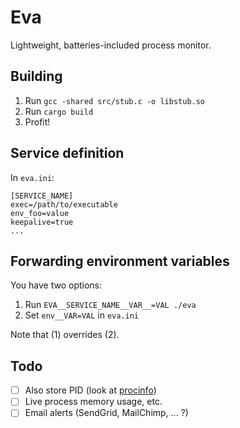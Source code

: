 # Eva

Lightweight, batteries-included process monitor.

## Building

1. Run `gcc -shared src/stub.c -o libstub.so`
2. Run `cargo build`
3. Profit!

## Service definition
In `eva.ini`:
```
[SERVICE_NAME]
exec=/path/to/executable
env_foo=value
keepalive=true
...
```

## Forwarding environment variables
You have two options:

1. Run `EVA__SERVICE_NAME__VAR__=VAL ./eva`
2. Set `env__VAR=VAL` in `eva.ini`

Note that (1) overrides (2).

## Todo

- [ ] Also store PID (look at [procinfo](https://docs.rs/crate/procinfo/0.4.2))
- [ ] Live process memory usage, etc.
- [ ] Email alerts (SendGrid, MailChimp, ... ?)